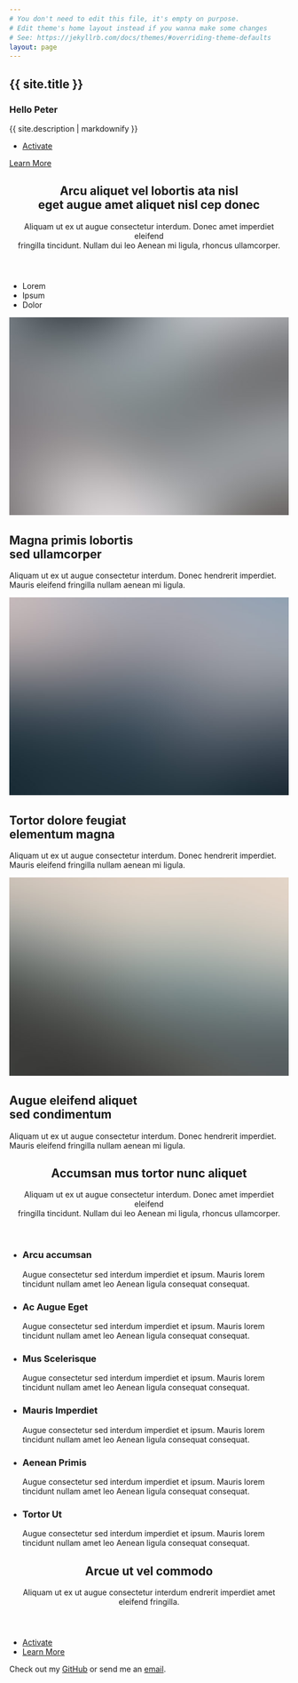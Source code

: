 ```yaml
---
# You don't need to edit this file, it's empty on purpose.
# Edit theme's home layout instead if you wanna make some changes
# See: https://jekyllrb.com/docs/themes/#overriding-theme-defaults
layout: page
---
```

<!-- Banner -->
  <section id="banner">
    <div class="inner">
      <h2>{{ site.title }}</h2>
      <h3>Hello Peter</h3>
      <p>{{ site.description | markdownify }}</p>
      <ul class="actions">
        <li><a href="#" class="button special">Activate</a></li>
      </ul>
    </div>
    <a href="#one" class="more scrolly">Learn More</a>
  </section>

<!-- One -->
  <section id="one" class="wrapper style1 special">
    <div class="inner">
      <header class="major">
        <h2>Arcu aliquet vel lobortis ata nisl<br />
        eget augue amet aliquet nisl cep donec</h2>
        <p>Aliquam ut ex ut augue consectetur interdum. Donec amet imperdiet eleifend<br />
        fringilla tincidunt. Nullam dui leo Aenean mi ligula, rhoncus ullamcorper.</p>
      </header>
      <ul class="icons major">
        <li><span class="icon fa-diamond major style1"><span class="label">Lorem</span></span></li>
        <li><span class="icon fa-heart-o major style2"><span class="label">Ipsum</span></span></li>
        <li><span class="icon fa-code major style3"><span class="label">Dolor</span></span></li>
      </ul>
    </div>
  </section>

<!-- Two -->
  <section id="two" class="wrapper alt style2">
    <section class="spotlight">
      <div class="image"><img src="images/pic01.jpg" alt="" /></div><div class="content">
        <h2>Magna primis lobortis<br />
        sed ullamcorper</h2>
        <p>Aliquam ut ex ut augue consectetur interdum. Donec hendrerit imperdiet. Mauris eleifend fringilla nullam aenean mi ligula.</p>
      </div>
    </section>
    <section class="spotlight">
      <div class="image"><img src="images/pic02.jpg" alt="" /></div><div class="content">
        <h2>Tortor dolore feugiat<br />
        elementum magna</h2>
        <p>Aliquam ut ex ut augue consectetur interdum. Donec hendrerit imperdiet. Mauris eleifend fringilla nullam aenean mi ligula.</p>
      </div>
    </section>
    <section class="spotlight">
      <div class="image"><img src="images/pic03.jpg" alt="" /></div><div class="content">
        <h2>Augue eleifend aliquet<br />
        sed condimentum</h2>
        <p>Aliquam ut ex ut augue consectetur interdum. Donec hendrerit imperdiet. Mauris eleifend fringilla nullam aenean mi ligula.</p>
      </div>
    </section>
  </section>

<!-- Three -->
  <section id="three" class="wrapper style3 special">
    <div class="inner">
      <header class="major">
        <h2>Accumsan mus tortor nunc aliquet</h2>
        <p>Aliquam ut ex ut augue consectetur interdum. Donec amet imperdiet eleifend<br />
        fringilla tincidunt. Nullam dui leo Aenean mi ligula, rhoncus ullamcorper.</p>
      </header>
      <ul class="features">
        <li class="icon fa-paper-plane-o">
          <h3>Arcu accumsan</h3>
          <p>Augue consectetur sed interdum imperdiet et ipsum. Mauris lorem tincidunt nullam amet leo Aenean ligula consequat consequat.</p>
        </li>
        <li class="icon fa-laptop">
          <h3>Ac Augue Eget</h3>
          <p>Augue consectetur sed interdum imperdiet et ipsum. Mauris lorem tincidunt nullam amet leo Aenean ligula consequat consequat.</p>
        </li>
        <li class="icon fa-code">
          <h3>Mus Scelerisque</h3>
          <p>Augue consectetur sed interdum imperdiet et ipsum. Mauris lorem tincidunt nullam amet leo Aenean ligula consequat consequat.</p>
        </li>
        <li class="icon fa-headphones">
          <h3>Mauris Imperdiet</h3>
          <p>Augue consectetur sed interdum imperdiet et ipsum. Mauris lorem tincidunt nullam amet leo Aenean ligula consequat consequat.</p>
        </li>
        <li class="icon fa-heart-o">
          <h3>Aenean Primis</h3>
          <p>Augue consectetur sed interdum imperdiet et ipsum. Mauris lorem tincidunt nullam amet leo Aenean ligula consequat consequat.</p>
        </li>
        <li class="icon fa-flag-o">
          <h3>Tortor Ut</h3>
          <p>Augue consectetur sed interdum imperdiet et ipsum. Mauris lorem tincidunt nullam amet leo Aenean ligula consequat consequat.</p>
        </li>
      </ul>
    </div>
  </section>

<!-- CTA -->
  <section id="cta" class="wrapper style4">
    <div class="inner">
      <header>
        <h2>Arcue ut vel commodo</h2>
        <p>Aliquam ut ex ut augue consectetur interdum endrerit imperdiet amet eleifend fringilla.</p>
      </header>
      <ul class="actions vertical">
        <li><a href="#" class="button fit special">Activate</a></li>
        <li><a href="#" class="button fit">Learn More</a></li>
      </ul>
    </div>
  </section>


Check out my [GitHub](http://github.com/pedroeldiablo) or send me an [email](mailto:pedroeldiablo@yahoo.com).
